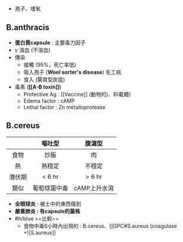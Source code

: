- 孢子、嗜氧
## B.anthracis
- **蛋白質capsule** : 主要毒力因子
- $\gamma$ 溶血 (不溶血)
- 傳染
	- 接觸 (95%，死亡率低)
	- 吸入孢子 (**Wool sorter's disease**) 毛工病
	- 食入 (腸胃型炭疽)
- 毒素 (**[[A-B toxin]]**)
	- Protective Ag : [[Vaccine]] (動物的)、B(載體)
	- Edema factor : cAMP
	- Lethal factor : Zn metalloprotease
## B.cereus
|        |    嘔吐型    |    腹瀉型    |
|:------:|:------------:|:------------:|
|  食物  |     炒飯     |      肉      |
|   熱   |    熱穩定    |    不穩定    |
| 潛伏期 |    < 6 hr    |    > 6 hr    |
|  類似  | 葡萄球菌中毒 | cAMP上升水瀉 |
- **全眼球炎** : 被土中的東西傷到
- **嚴重肺炎 : 有capsule的菌株**
- #h/blue ==比較==
	- 食物中毒6小時內出現的 : B.cereus、[[GPC#S.aureus (coagulase +)|S.aureus]]